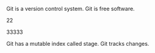Git is a version control system.
Git is free software.

22

33333

Git has a mutable index called stage.
Git tracks changes.